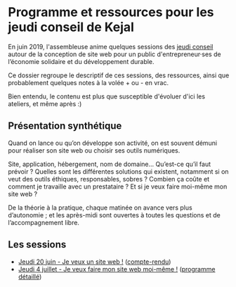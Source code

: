 # Programme et ressources pour les jeudi conseil de Kejal

En juin 2019, l'assembleuse anime quelques sessions des [jeudi conseil](https://www.kejal.fr/le-petit-pre-lieu-partage/au-quotidien/les-ateliers-conseils-du-jeudi/) autour de la conception de site web pour un public d'entrepreneur·ses de l’économie solidaire et du développement durable.

Ce dossier regroupe le descriptif de ces sessions, des ressources, ainsi que probablement quelques notes à la volée + ou - en vrac.

Bien entendu, le contenu est plus que susceptible d'évoluer d'ici les ateliers, et même après :)

## Présentation synthétique

Quand on lance ou qu’on développe son activité, on est souvent démuni pour réaliser son site web ou choisir ses outils numériques.

Site, application, hébergement, nom de domaine... Qu’est-ce qu’il faut prévoir ? Quelles sont les différentes solutions qui existent, notamment si on veut des outils éthiques, responsables, sobres ? Combien ça coûte et comment je travaille avec un prestataire ? Et si je veux faire moi-même mon site web ?

De la théorie à la pratique, chaque matinée on avance vers plus d’autonomie ; et les après-midi sont ouvertes à toutes les questions et de l’accompagnement libre.

## Les sessions

- [Jeudi 20 juin - Je veux un site web !](19-06-20/je-veux-un-site-web.md) ([compte-rendu](19-06-20/compte-rendu.md))
- [Jeudi 4 juillet - Je veux faire mon site web moi-même !](19-07-04/je-veux-faire-mon-site-web-1.md) ([programme détaillé](19-07-04/programme-detaille-gh-pages.md))